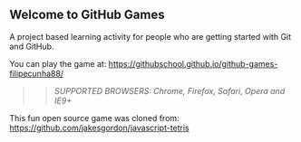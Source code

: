 ## Welcome to GitHub Games

A project based learning activity for people who are getting started with Git and GitHub.

You can play the game at: https://githubschool.github.io/github-games-filipecunha88/

>> _*SUPPORTED BROWSERS*: Chrome, Firefox, Safari, Opera and IE9+_

This fun open source game was cloned from: https://github.com/jakesgordon/javascript-tetris
